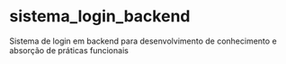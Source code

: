 # sistema_login_backend
Sistema de login em backend para desenvolvimento de conhecimento e absorção de práticas funcionais
